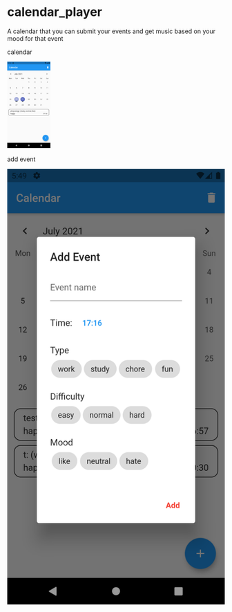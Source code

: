 # calendar_player

A calendar that you can submit your events and get music based on your mood for that event

calendar

<img src="/calendar.png" width="100">

add event

![test image size](/dialog.png)